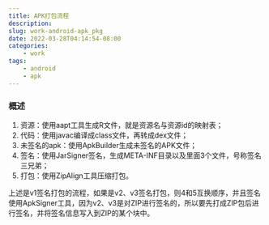 ```yaml
---
title: APK打包流程
description: 
slug: work-android-apk_pkg
date: 2022-03-28T04:14:54-08:00
categories:
    - work
tags:
    - android
    - apk
---
```


### 概述

1. 资源：使用aapt工具生成R文件，就是资源名与资源id的映射表；
2. 代码：使用javac编译成class文件，再转成dex文件；
3. 未签名的apk：使用ApkBuilder生成未签名的APK文件；
4. 签名：使用JarSigner签名，生成META-INF目录以及里面3个文件，号称签名三兄弟；
5. 打包：使用ZipAlign工具压缩打包。

上述是v1签名打包的流程，如果是v2、v3签名打包，则4和5互换顺序，并且签名使用ApkSigner工具，因为v2、v3是对ZIP进行签名的，所以要先打成ZIP包后进行签名，并将签名信息写入到ZIP的某个块中。

